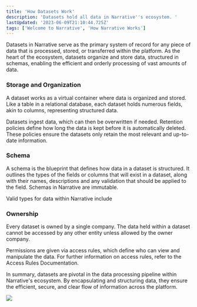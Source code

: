 ```yaml
---
title: 'How Datasets Work'
description: 'Datasets hold all data in Narrative''s ecosystem. '
lastUpdated: '2023-06-09T21:10:44.725Z'
tags: ['Welcome to Narrative', 'How Narrative Works']
---
```

Datasets in Narrative serve as the primary system of record for any piece of data that is processed, stored, or transferred within the platform. As the heart of the ecosystem, datasets organize and store data, structured in schemas, enabling the efficient and orderly processing of vast amounts of data.

### **Storage and Organization**

A dataset works as a virtual container where data is organized and stored. Like a table in a relational database, each dataset holds numerous fields, akin to columns, representing structured data.

Datasets ingest data, which can then be overwritten if needed. Retention policies define how long the data is kept before it is automatically deleted. These policies ensure the datasets only retain the most relevant and up-to-date information.

### **Schema**

A schema is the blueprint that defines how data in a dataset is structured. It outlines the types of the fields or columns that will exist in a dataset, along with their names, descriptions and any validation that should be applied to the field. Schemas in Narrative are immutable.

Valid types for data within Narrative include

### **Ownership**

Every dataset is owned by a single company. The data held within a dataset cannot be accessed by any other entity unless allowed by the owner company.

Permissions are given via access rules, which define who can view and manipulate the data. For further information on access rules, refer to the Access Rules Documentation.

In summary, datasets are pivotal in the data processing pipeline within Narrative's ecosystem. By encapsulating and structuring data, they ensure the efficient, secure, and clear flow of information across the platform.

![](https://solutions.narrative.io/hubfs/Screenshot%202023-06-09%20at%205-10-31%20PM-png.png)
